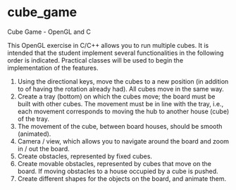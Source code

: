 # cube_game
Cube Game - OpenGL and C

This OpenGL exercise in C/C++ allows you to run multiple cubes.
It is intended that the student implement several functionalities in the following order
is indicated. Practical classes will be used to begin the implementation of the
features.
1. Using the directional keys, move the cubes to a new position (in addition to
of having the rotation already had). All cubes move in the same way.
2. Create a tray (bottom) on which the cubes move; the board
must be built with other cubes. The movement must be in line with the
tray, i.e., each movement corresponds to moving the hub to another house
(cube) of the tray.
3. The movement of the cube, between board houses, should be smooth (animated).
4. Camera / view, which allows you to navigate around the board and zoom in / out
the board.
5. Create obstacles, represented by fixed cubes.
6. Create movable obstacles, represented by cubes that move on the board. If
moving obstacles to a house occupied by a
cube is pushed.
7. Create different shapes for the objects on the board, and animate them.
